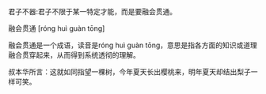 君子不器:君子不限于某一特定才能，而是要融会贯通。

融会贯通 [róng huì guàn tōng]

融会贯通是一个成语，读音是róng huì guàn tōng，意思是指各方面的知识或道理融合贯穿起来，从而得到系统透彻的理解。


叔本华所言：这就如同指望一棵树，今年夏天长出樱桃来，明年夏天却结出梨子一样可笑。